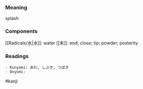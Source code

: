 ### Meaning

splash

### Components

[[Radicals/水|水]]: water [[末]]: end; close; tip; powder; posterity

### Readings

```
- Kunyomi: あわ, しぶき, つばき
- Onyomi: 
```

#kanji